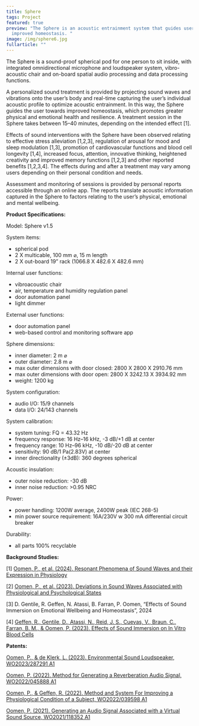 ```yaml
---
title: Sphere
tags: Project
featured: true
preview: "The Sphere is an acoustic entrainment system that guides users to
  improved homeostasis. "
image: /img/sphere6.jpg
fullarticle: ""
---
```

The Sphere is a sound-proof spherical pod for one person to sit inside, with integrated omnidirectional microphone and loudspeaker system, vibro-acoustic chair and on-board spatial audio processing and data processing functions. 

A personalized sound treatment is provided by projecting sound waves and vibrations onto the user’s body and real-time capturing the user’s individual acoustic profile to optimize acoustic entrainment. In this way, the Sphere guides the user towards improved homeostasis, which  promotes greater physical and emotional health and resilience. A treatment session in the Sphere takes between 15–40 minutes, depending on the intended effect \[1]. 

Effects of sound interventions with the Sphere have been observed relating to effective stress alleviation \[1,2,3], regulation of arousal for mood and sleep modulation \[1,3], promotion of cardiovascular functions and blood cell longevity \[1,4], increased focus, attention, innovative thinking, heightened creativity and improved memory functions \[1,2,3] and other reported benefits \[1,2,3,4]. The effects during and after a treatment may vary among users depending on their personal condition and needs.

Assessment and monitoring of sessions is provided by personal reports accessible through an online app. The reports translate acoustic information captured in the Sphere to factors relating to the user’s physical, emotional and mental wellbeing.

**Product Specifications:**

Model: Sphere v1.5

System items: 

* spherical pod
* 2 X multicable, 100 mm ⌀, 15 m length
* 2 X out-board 19” rack (1066.8 X 482.6 X 482.6 mm)

Internal user functions:

* vibroacoustic chair
* air, temperature and humidity regulation panel
* door automation panel
* light dimmer

External user functions:

* door automation panel
* web-based control and monitoring software app 

Sphere dimensions:

* inner diameter: 2 m ⌀
* outer diameter: 2.8 m ⌀
* max outer dimensions with door closed: 2800 X 2800 X 2910.76 mm
* max outer dimensions with door open: 2800 X 3242.13 X 3934.92 mm
* weight: 1200 kg

System configuration:

* audio I/O: 15/9 channels
* data I/O: 24/143 channels

System calibration:

* system tuning: FQ = 43.32 Hz
* frequency response: 16 Hz–16 kHz, -3 dB/+1 dB at center
* frequency range: 10 Hz–96 kHz, -10 dB/-20 dB at center
* sensitivity: 90 dB/1 Pa(2.83V) at center
* inner directionality (±3dB): 360 degrees spherical

Acoustic insulation:

* outer noise reduction: -30 dB 
* inner noise reduction: >0.95 NRC 

Power:

* power handling: 1200W average, 2400W peak (IEC 268-5)
* min power source requirement: 16A/230V w 300 mA differential circuit breaker 

Durability:

* all parts 100% recyclable

**Background Studies:** 

\[1] [Oomen, P., et al. (2024). Resonant Phenomena of Sound Waves and their Expression in Physiology](https://doi.org/10.13140/RG.2.2.29100.88963) 

\[2] [Oomen, P., et al. (2023). Deviations in Sound Waves Associated with Physiological and Psychological States](https://doi.org/10.31219/osf.io/dt2wp)

\[3] D. Gentile, R. Geffen, N. Atassi, B. Farran, P. Oomen, “Effects of Sound Immersion on Emotional Wellbeing and Homeostasis”, 2024

\[4] [Geffen, R., Gentile, D., Atassi, N., Reid, J. S., Cuevas, V., Braun, C., Farran, B. M., & Oomen, P. (2023). Effects of Sound Immersion on In Vitro Blood Cells](https://doi.org/10.31219/osf.io/b4gs6)

**Patents:** 

[Oomen, P., & de Klerk, L. (2023). Environmental Sound Loudspeaker, WO2023/287291 A1](https://osf.io/2ez8f) 

[Oomen, P. (2022). Method for Generating a Reverberation Audio Signal, WO2022/045888 A1](https://osf.io/dj7x9)

[Oomen, P., & Geffen, R. (2022). Method and System For Improving a Physiological Condition of a Subject, WO2022/039598 A1](https://osf.io/e7g8k)

[Oomen, P. (2021). Generating an Audio Signal Associated with a Virtual Sound Source, WO2021/118352 A1](https://osf.io/j8k2f)[](https://osf.io/hvcqx/download/)
